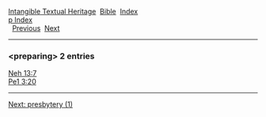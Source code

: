 [Intangible Textual Heritage](../../index)  [Bible](../index) 
[Index](index)   
[p Index](_p_)  
  [Previous](c08785)  [Next](c08787) 

------------------------------------------------------------------------

### &lt;preparing&gt; 2 entries

[Neh 13:7](../kjv/neh013.htm#007)  
[Pe1 3:20](../kjv/pe1003.htm#020)  

------------------------------------------------------------------------

[Next: presbytery (1)](c08787)
